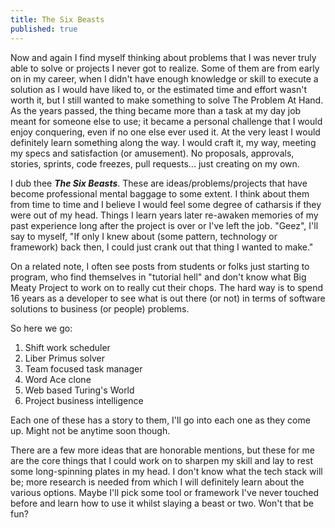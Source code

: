 ```yaml
---
title: The Six Beasts
published: true
---
```


Now and again I find myself thinking about problems that I was never truly able to solve or projects I never got to realize.  Some of them are from early on in my career, when I didn't have enough knowledge or skill to execute a solution as I would have liked to, or the estimated time and effort wasn't worth it, but I still wanted to make something to solve The Problem At Hand.  As the years passed, the thing became more than a task at my day job meant for someone else to use; it became a personal challenge that I would enjoy conquering, even if no one else ever used it.  At the very least I would definitely learn something along the way.  I would craft it, my way, meeting my specs and satisfaction (or amusement).  No proposals, approvals, stories, sprints, code freezes, pull requests... just creating on my own.

I dub thee ***The Six Beasts***.  These are ideas/problems/projects that have become professional mental baggage to some extent.  I think about them from time to time and I believe I would feel some degree of catharsis if they were out of my head.  Things I learn years later re-awaken memories of my past experience long after the project is over or I've left the job.  "Geez", I'll say to myself, "If only I knew about (some pattern, technology or framework) back then, I could just crank out that thing I wanted to make."

On a related note, I often see posts from students or folks just starting to program, who find themselves in "tutorial hell" and don't know what Big Meaty Project to work on to really cut their chops.  The hard way is to spend 16 years as a developer to see what is out there (or not) in terms of software solutions to business (or people) problems.  

So here we go:

1. Shift work scheduler
2. Liber Primus solver
3. Team focused task manager
4. Word Ace clone
5. Web based Turing's World
6. Project business intelligence

Each one of these has a story to them, I'll go into each one as they come up.  Might not be anytime soon though.

There are a few more ideas that are honorable mentions, but these for me are the core things that I could work on to sharpen my skill and lay to rest some long-spinning plates in my head.  I don't know what the tech stack will be; more research is needed from which I will definitely learn about the various options.  Maybe I'll pick some tool or framework I've never touched before and learn how to use it whilst slaying a beast or two.  Won't that be fun?